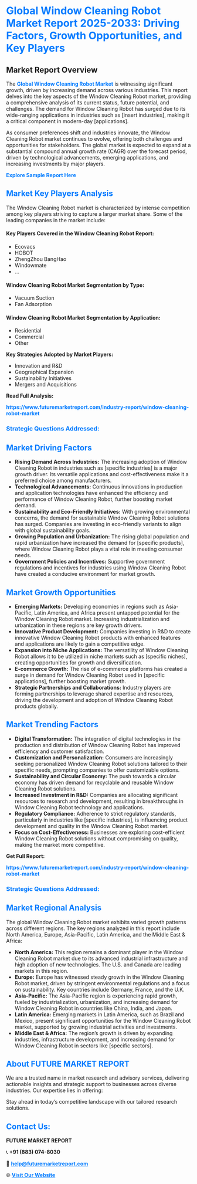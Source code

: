 <h1 style="color: #007BFF;">Global Window Cleaning Robot Market Report 2025-2033: Driving Factors, Growth Opportunities, and Key Players</h1>

<section id="overview">
<h2>Market Report Overview</h2>
<p>The <a href="https://www.futuremarketreport.com/industry-report/window-cleaning-robot-market" style="color: #007BFF; text-decoration: none;"><strong>Global Window Cleaning Robot Market</strong></a> is witnessing significant growth, driven by increasing demand across various industries. This report delves into the key aspects of the Window Cleaning Robot market, providing a comprehensive analysis of its current status, future potential, and challenges. The demand for Window Cleaning Robot has surged due to its wide-ranging applications in industries such as [insert industries], making it a critical component in modern-day [applications].</p>
<p>As consumer preferences shift and industries innovate, the Window Cleaning Robot market continues to evolve, offering both challenges and opportunities for stakeholders. The global market is expected to expand at a substantial compound annual growth rate (CAGR) over the forecast period, driven by technological advancements, emerging applications, and increasing investments by major players.</p>
</section>

<section id="overview">
<p><a href="https://www.futuremarketreport.com/request-sample/reportId=100924" style="color: #007BFF; text-decoration: none;"><strong>Explore Sample Report Here</strong></a></p>
</section>

<section id="key-players">
<h2 style="color: #007BFF;">Market Key Players Analysis</h2>
<p>The Window Cleaning Robot market is characterized by intense competition among key players striving to capture a larger market share. Some of the leading companies in the market include:</p>
<h4>Key Players Covered in the Window Cleaning Robot Report:</h4>
<ul><li>Ecovacs</li><li>HOBOT</li><li>ZhengZhou BangHao</li><li>Windowmate</li><li>...</li></ul>
<h4>Window Cleaning Robot Market Segmentation by Type:</h4>
<ul><li>Vacuum Suction</li><li>Fan Adsorption</li></ul>

<h4>Window Cleaning Robot Market Segmentation by Application:</h4>
<ul><li>Residential</li><li>Commercial</li><li>Other</li></ul>
<p><strong>Key Strategies Adopted by Market Players:</strong></p>
<ul>
<li>Innovation and R&D</li>
<li>Geographical Expansion</li>
<li>Sustainability Initiatives</li>
<li>Mergers and Acquisitions</li>
</ul>
</section>

<section>
<p><strong>Read Full Analysis: </strong></p><a href="https://www.futuremarketreport.com/industry-report/window-cleaning-robot-market" style="color: #007BFF; text-decoration: none;"><strong>https://www.futuremarketreport.com/industry-report/window-cleaning-robot-market</strong></a>
<h3 style="color: #007BFF;">Strategic Questions Addressed:</h3>
</section>

<section id="driving-factors">
<h2 style="color: #007BFF;">Market Driving Factors</h2>
<ul>
<li><strong>Rising Demand Across Industries:</strong> The increasing adoption of Window Cleaning Robot in industries such as [specific industries] is a major growth driver. Its versatile applications and cost-effectiveness make it a preferred choice among manufacturers.</li>
<li><strong>Technological Advancements:</strong> Continuous innovations in production and application technologies have enhanced the efficiency and performance of Window Cleaning Robot, further boosting market demand.</li>
<li><strong>Sustainability and Eco-Friendly Initiatives:</strong> With growing environmental concerns, the demand for sustainable Window Cleaning Robot solutions has surged. Companies are investing in eco-friendly variants to align with global sustainability goals.</li>
<li><strong>Growing Population and Urbanization:</strong> The rising global population and rapid urbanization have increased the demand for [specific products], where Window Cleaning Robot plays a vital role in meeting consumer needs.</li>
<li><strong>Government Policies and Incentives:</strong> Supportive government regulations and incentives for industries using Window Cleaning Robot have created a conducive environment for market growth.</li>
</ul>
</section>

<section id="growth-opportunities">
<h2 style="color: #007BFF;">Market Growth Opportunities</h2>
<ul>
<li><strong>Emerging Markets:</strong> Developing economies in regions such as Asia-Pacific, Latin America, and Africa present untapped potential for the Window Cleaning Robot market. Increasing industrialization and urbanization in these regions are key growth drivers.</li>
<li><strong>Innovative Product Development:</strong> Companies investing in R&D to create innovative Window Cleaning Robot products with enhanced features and applications are likely to gain a competitive edge.</li>
<li><strong>Expansion into Niche Applications:</strong> The versatility of Window Cleaning Robot allows it to be utilized in niche markets such as [specific niches], creating opportunities for growth and diversification.</li>
<li><strong>E-commerce Growth:</strong> The rise of e-commerce platforms has created a surge in demand for Window Cleaning Robot used in [specific applications], further boosting market growth.</li>
<li><strong>Strategic Partnerships and Collaborations:</strong> Industry players are forming partnerships to leverage shared expertise and resources, driving the development and adoption of Window Cleaning Robot products globally.</li>
</ul>
</section>

<section id="trending-factors">
<h2 style="color: #007BFF;">Market Trending Factors</h2>
<ul>
<li><strong>Digital Transformation:</strong> The integration of digital technologies in the production and distribution of Window Cleaning Robot has improved efficiency and customer satisfaction.</li>
<li><strong>Customization and Personalization:</strong> Consumers are increasingly seeking personalized Window Cleaning Robot solutions tailored to their specific needs, prompting companies to offer customizable options.</li>
<li><strong>Sustainability and Circular Economy:</strong> The push towards a circular economy has driven demand for recyclable and reusable Window Cleaning Robot solutions.</li>
<li><strong>Increased Investment in R&D:</strong> Companies are allocating significant resources to research and development, resulting in breakthroughs in Window Cleaning Robot technology and applications.</li>
<li><strong>Regulatory Compliance:</strong> Adherence to strict regulatory standards, particularly in industries like [specific industries], is influencing product development and quality in the Window Cleaning Robot market.</li>
<li><strong>Focus on Cost-Effectiveness:</strong> Businesses are exploring cost-efficient Window Cleaning Robot solutions without compromising on quality, making the market more competitive.</li>
</ul>
</section>

<section>
<p><strong>Get Full Report: </strong></p><a href="https://www.futuremarketreport.com/industry-report/window-cleaning-robot-market" style="color: #007BFF; text-decoration: none;"><strong>https://www.futuremarketreport.com/industry-report/window-cleaning-robot-market</strong></a>
<h3 style="color: #007BFF;">Strategic Questions Addressed:</h3>
</section>


<section id="regional-analysis">
<h2 style="color: #007BFF;">Market Regional Analysis</h2>
<p>The global Window Cleaning Robot market exhibits varied growth patterns across different regions. The key regions analyzed in this report include North America, Europe, Asia-Pacific, Latin America, and the Middle East & Africa:</p>
<ul>
<li><strong>North America:</strong> This region remains a dominant player in the Window Cleaning Robot market due to its advanced industrial infrastructure and high adoption of new technologies. The U.S. and Canada are leading markets in this region.</li>
<li><strong>Europe:</strong> Europe has witnessed steady growth in the Window Cleaning Robot market, driven by stringent environmental regulations and a focus on sustainability. Key countries include Germany, France, and the U.K.</li>
<li><strong>Asia-Pacific:</strong> The Asia-Pacific region is experiencing rapid growth, fueled by industrialization, urbanization, and increasing demand for Window Cleaning Robot in countries like China, India, and Japan.</li>
<li><strong>Latin America:</strong> Emerging markets in Latin America, such as Brazil and Mexico, present significant opportunities for the Window Cleaning Robot market, supported by growing industrial activities and investments.</li>
<li><strong>Middle East & Africa:</strong> The region’s growth is driven by expanding industries, infrastructure development, and increasing demand for Window Cleaning Robot in sectors like [specific sectors].</li>
</ul>
</section>

<footer>
<h2 style="color: #007BFF;">About FUTURE MARKET REPORT</h2>
<p>We are a trusted name in market research and advisory services, delivering actionable insights and strategic support to businesses across diverse industries. Our expertise lies in offering:</p>

<p>Stay ahead in today’s competitive landscape with our tailored research solutions.</p>

<h2 style="color: #007BFF;">Contact Us:</h2>
<p><strong>FUTURE MARKET REPORT</strong></p>
<p>📞 <strong>+91 (883) 074-8030</strong></p>
<p>📧 <strong><a href="mailto:help@futuremarketreport.com" style="color: #007BFF;">help@futuremarketreport.com</a></strong></p>
<p>🌐 <strong><a href="https://www.futuremarketreport.com/" style="color: #007BFF;">Visit Our Website</a></strong></p>
</footer>